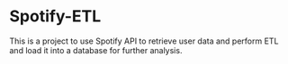 # Spotify-ETL
This is a project to use Spotify API to retrieve user data and perform ETL and load it into a database for further analysis.